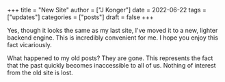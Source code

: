 +++
title = "New Site"
author = ["J Konger"]
date = 2022-06-22
tags = ["updates"]
categories = ["posts"]
draft = false
+++

Yes, though it looks the same as my last site, I've moved it to a new, lighter backend engine. This is incredibly convenient for me. I hope you enjoy this fact vicariously.

What happened to my old posts? They are gone. This represents the fact that the past quickly becomes inaccessible to all of us. Nothing of interest from the old site is lost.